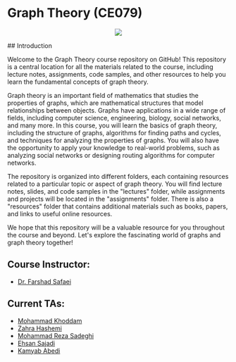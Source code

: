 # Graph Theory (CE079)
<p align="center">
  <img src="https://github.com/SBU-CE/CE079-Graph-Theory/blob/main/images/banner.png">	
</p>
## Introduction

Welcome to the Graph Theory course repository on GitHub! This repository is a central location for all the materials related to the course, including lecture notes, assignments, code samples, and other resources to help you learn the fundamental concepts of graph theory.

Graph theory is an important field of mathematics that studies the properties of graphs, which are mathematical structures that model relationships between objects. Graphs have applications in a wide range of fields, including computer science, engineering, biology, social networks, and many more.
In this course, you will learn the basics of graph theory, including the structure of graphs, algorithms for finding paths and cycles, and techniques for analyzing the properties of graphs. You will also have the opportunity to apply your knowledge to real-world problems, such as analyzing social networks or designing routing algorithms for computer networks.

The repository is organized into different folders, each containing resources related to a particular topic or aspect of graph theory. You will find lecture notes, slides, and code samples in the "lectures" folder, while assignments and projects will be located in the "assignments" folder. There is also a "resources" folder that contains additional materials such as books, papers, and links to useful online resources.

We hope that this repository will be a valuable resource for you throughout the course and beyond. Let's explore the fascinating world of graphs and graph theory together!

## Course Instructor:
* [Dr. Farshad Safaei](https://scholar.google.com/citations?user=RyYg7HcAAAAJ&hl=en)

## Current TAs:
* [Mohammad Khoddam](https://github.com/mkh2097)
* [Zahra Hashemi](https://github.com/zahra-zibzee)
* [Mohammad Reza Sadeghi](https://github.com/MRSadeghi78)
* [Ehsan Sajadi](https://github.com/ehsansajadi)
* [Kamyab Abedi](https://github.com/b4ym4k)

